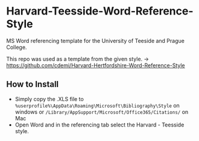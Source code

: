 # Harvard-Teesside-Word-Reference-Style
MS Word referencing template for the University of Teeside and Prague College.
 
This repo was used as a template from the given style. -> https://github.com/cdemi/Harvard-Hertfordshire-Word-Reference-Style

## How to Install
- Simply copy the .XLS file to `%userprofile%\AppData\Roaming\Microsoft\Bibliography\Style` on windows or `/Library/AppSupport/Microsoft/Office365/Citations/` on Mac
- Open Word and in the referencing tab select the Harvard - Teesside style.
